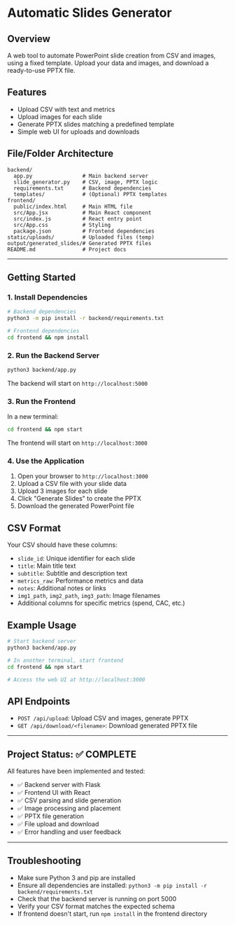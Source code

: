 # Automatic Slides Generator

## Overview
A web tool to automate PowerPoint slide creation from CSV and images, using a fixed template. Upload your data and images, and download a ready-to-use PPTX file.

## Features
- Upload CSV with text and metrics
- Upload images for each slide
- Generate PPTX slides matching a predefined template
- Simple web UI for uploads and downloads

## File/Folder Architecture
```
backend/
  app.py                # Main backend server
  slide_generator.py    # CSV, image, PPTX logic
  requirements.txt      # Backend dependencies
  templates/            # (Optional) PPTX templates
frontend/
  public/index.html     # Main HTML file
  src/App.jsx           # Main React component
  src/index.js          # React entry point
  src/App.css           # Styling
  package.json          # Frontend dependencies
static/uploads/         # Uploaded files (temp)
output/generated_slides/# Generated PPTX files
README.md               # Project docs
```

---

## Getting Started

### 1. Install Dependencies
```bash
# Backend dependencies
python3 -m pip install -r backend/requirements.txt

# Frontend dependencies
cd frontend && npm install
```

### 2. Run the Backend Server
```bash
python3 backend/app.py
```
The backend will start on `http://localhost:5000`

### 3. Run the Frontend
In a new terminal:
```bash
cd frontend && npm start
```
The frontend will start on `http://localhost:3000`

### 4. Use the Application
1. Open your browser to `http://localhost:3000`
2. Upload a CSV file with your slide data
3. Upload 3 images for each slide
4. Click "Generate Slides" to create the PPTX
5. Download the generated PowerPoint file

## CSV Format
Your CSV should have these columns:
- `slide_id`: Unique identifier for each slide
- `title`: Main title text
- `subtitle`: Subtitle and description text
- `metrics_raw`: Performance metrics and data
- `notes`: Additional notes or links
- `img1_path`, `img2_path`, `img3_path`: Image filenames
- Additional columns for specific metrics (spend, CAC, etc.)

## Example Usage
```bash
# Start backend server
python3 backend/app.py

# In another terminal, start frontend
cd frontend && npm start

# Access the web UI at http://localhost:3000
```

## API Endpoints
- `POST /api/upload`: Upload CSV and images, generate PPTX
- `GET /api/download/<filename>`: Download generated PPTX file

---

## Project Status: ✅ COMPLETE

All features have been implemented and tested:
- ✅ Backend server with Flask
- ✅ Frontend UI with React
- ✅ CSV parsing and slide generation
- ✅ Image processing and placement
- ✅ PPTX file generation
- ✅ File upload and download
- ✅ Error handling and user feedback

---

## Troubleshooting
- Make sure Python 3 and pip are installed
- Ensure all dependencies are installed: `python3 -m pip install -r backend/requirements.txt`
- Check that the backend server is running on port 5000
- Verify your CSV format matches the expected schema
- If frontend doesn't start, run `npm install` in the frontend directory
